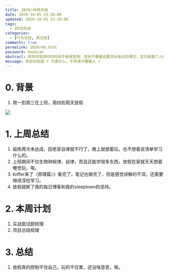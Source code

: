 ```yaml
---
title: 2020/40周总结
date: 2020-10-05 23:30:00
updated: 2020-10-05 23:30:00
tags:
  - 2020总结
categories: 
  - [行为总结, 周总结]
comments: true
permalink: 2020/40.html  
password: HanXiao
abstract: 除非你觉得你的时间不是很宝贵，否则不要看这篇流水账式的博文，这只是篇个人的工作的学习一个总结而已，没有包含任何的技术细节
message: 除非你知道 Y 代表什么，不然请不要输入 Y
---
```



# 0. 背景

1. 周一到周三在上班，周四到周天放假

<!--more-->

![][0]

# 1. 上周总结

1. 锻炼两次未达成，回老家自律就不行了，晚上就想着玩，也不想着说清单学习什么的。
2. 上班期间不仅生物钟规律、自律，而且还能学很多东西，放假在家就天天想着睡觉玩，唉。
3. 《offer来了（原理篇）》看完了，笔记也做完了，但是感觉讲解的不深，还需要继续深挖学习。
4. 放假就断了我的每日博客和我的sleeptown的坚持。

# 2. 本周计划

1. 实战面试题梳理
2. 项目总结梳理

# 3. 总结

1. 放假真的控制不住自己，玩的不仅累，还没啥意思，唉。

[0]: https://leran2deeplearnjavawebtech.oss-cn-beijing.aliyuncs.com/background/2020-10-05%E6%B2%89%E9%BB%98%E7%9A%84%E7%9C%9F%E7%9B%B8.jpg